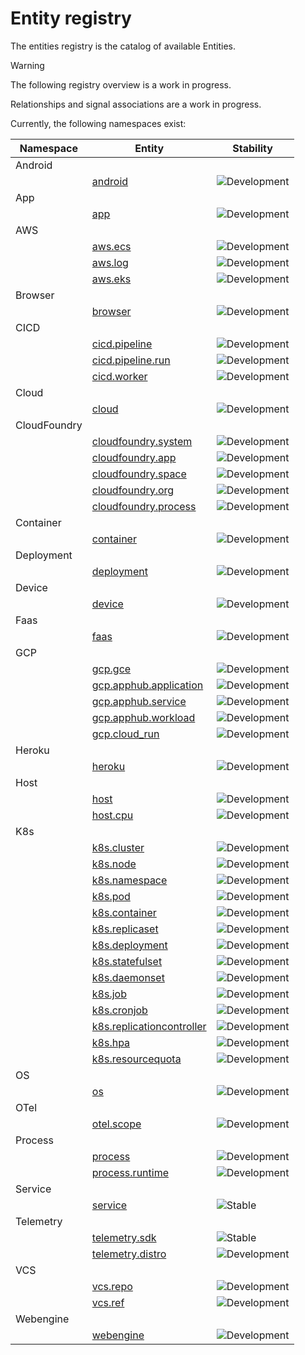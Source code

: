 <!--- Hugo front matter used to generate the website version of this page:
auto_gen: below
--->

<!-- NOTE: THIS FILE IS AUTOGENERATED. DO NOT EDIT BY HAND. -->
<!-- see templates/registry/markdown/entity_readme.md.j2 -->

# Entity registry

The entities registry is the catalog of available Entities. 

> [!WARNING]
>
> The following registry overview is a work in progress.
>
> Relationships and signal associations are a work in progress.

Currently, the following namespaces exist:
<table>
<thead>
<tr>
  <th>Namespace</th>
  <th>Entity</th>
  <th>Stability</th>
</tr>
</thead>
<tbody>
<tr>
<td>Android</td><td></td><td></td>
</tr><tr>
  <td></td>
  <td><a href="android.md#android">android</a></td>
  <td><img src="https://img.shields.io/badge/-development-blue" alt="Development"/></td>
</tr><tr>
<td>App</td><td></td><td></td>
</tr><tr>
  <td></td>
  <td><a href="app.md#app">app</a></td>
  <td><img src="https://img.shields.io/badge/-development-blue" alt="Development"/></td>
</tr><tr>
<td>AWS</td><td></td><td></td>
</tr><tr>
  <td></td>
  <td><a href="aws.md#aws-ecs">aws.ecs</a></td>
  <td><img src="https://img.shields.io/badge/-development-blue" alt="Development"/></td>
</tr><tr>
  <td></td>
  <td><a href="aws.md#aws-log">aws.log</a></td>
  <td><img src="https://img.shields.io/badge/-development-blue" alt="Development"/></td>
</tr><tr>
  <td></td>
  <td><a href="aws.md#aws-eks">aws.eks</a></td>
  <td><img src="https://img.shields.io/badge/-development-blue" alt="Development"/></td>
</tr><tr>
<td>Browser</td><td></td><td></td>
</tr><tr>
  <td></td>
  <td><a href="browser.md#browser">browser</a></td>
  <td><img src="https://img.shields.io/badge/-development-blue" alt="Development"/></td>
</tr><tr>
<td>CICD</td><td></td><td></td>
</tr><tr>
  <td></td>
  <td><a href="cicd.md#cicd-pipeline">cicd.pipeline</a></td>
  <td><img src="https://img.shields.io/badge/-development-blue" alt="Development"/></td>
</tr><tr>
  <td></td>
  <td><a href="cicd.md#cicd-pipeline-run">cicd.pipeline.run</a></td>
  <td><img src="https://img.shields.io/badge/-development-blue" alt="Development"/></td>
</tr><tr>
  <td></td>
  <td><a href="cicd.md#cicd-worker">cicd.worker</a></td>
  <td><img src="https://img.shields.io/badge/-development-blue" alt="Development"/></td>
</tr><tr>
<td>Cloud</td><td></td><td></td>
</tr><tr>
  <td></td>
  <td><a href="cloud.md#cloud">cloud</a></td>
  <td><img src="https://img.shields.io/badge/-development-blue" alt="Development"/></td>
</tr><tr>
<td>CloudFoundry</td><td></td><td></td>
</tr><tr>
  <td></td>
  <td><a href="cloudfoundry.md#cloudfoundry-system">cloudfoundry.system</a></td>
  <td><img src="https://img.shields.io/badge/-development-blue" alt="Development"/></td>
</tr><tr>
  <td></td>
  <td><a href="cloudfoundry.md#cloudfoundry-app">cloudfoundry.app</a></td>
  <td><img src="https://img.shields.io/badge/-development-blue" alt="Development"/></td>
</tr><tr>
  <td></td>
  <td><a href="cloudfoundry.md#cloudfoundry-space">cloudfoundry.space</a></td>
  <td><img src="https://img.shields.io/badge/-development-blue" alt="Development"/></td>
</tr><tr>
  <td></td>
  <td><a href="cloudfoundry.md#cloudfoundry-org">cloudfoundry.org</a></td>
  <td><img src="https://img.shields.io/badge/-development-blue" alt="Development"/></td>
</tr><tr>
  <td></td>
  <td><a href="cloudfoundry.md#cloudfoundry-process">cloudfoundry.process</a></td>
  <td><img src="https://img.shields.io/badge/-development-blue" alt="Development"/></td>
</tr><tr>
<td>Container</td><td></td><td></td>
</tr><tr>
  <td></td>
  <td><a href="container.md#container">container</a></td>
  <td><img src="https://img.shields.io/badge/-development-blue" alt="Development"/></td>
</tr><tr>
<td>Deployment</td><td></td><td></td>
</tr><tr>
  <td></td>
  <td><a href="deployment.md#deployment">deployment</a></td>
  <td><img src="https://img.shields.io/badge/-development-blue" alt="Development"/></td>
</tr><tr>
<td>Device</td><td></td><td></td>
</tr><tr>
  <td></td>
  <td><a href="device.md#device">device</a></td>
  <td><img src="https://img.shields.io/badge/-development-blue" alt="Development"/></td>
</tr><tr>
<td>Faas</td><td></td><td></td>
</tr><tr>
  <td></td>
  <td><a href="faas.md#faas">faas</a></td>
  <td><img src="https://img.shields.io/badge/-development-blue" alt="Development"/></td>
</tr><tr>
<td>GCP</td><td></td><td></td>
</tr><tr>
  <td></td>
  <td><a href="gcp.md#gcp-gce">gcp.gce</a></td>
  <td><img src="https://img.shields.io/badge/-development-blue" alt="Development"/></td>
</tr><tr>
  <td></td>
  <td><a href="gcp.md#gcp-apphub-application">gcp.apphub.application</a></td>
  <td><img src="https://img.shields.io/badge/-development-blue" alt="Development"/></td>
</tr><tr>
  <td></td>
  <td><a href="gcp.md#gcp-apphub-service">gcp.apphub.service</a></td>
  <td><img src="https://img.shields.io/badge/-development-blue" alt="Development"/></td>
</tr><tr>
  <td></td>
  <td><a href="gcp.md#gcp-apphub-workload">gcp.apphub.workload</a></td>
  <td><img src="https://img.shields.io/badge/-development-blue" alt="Development"/></td>
</tr><tr>
  <td></td>
  <td><a href="gcp.md#gcp-cloud-run">gcp.cloud_run</a></td>
  <td><img src="https://img.shields.io/badge/-development-blue" alt="Development"/></td>
</tr><tr>
<td>Heroku</td><td></td><td></td>
</tr><tr>
  <td></td>
  <td><a href="heroku.md#heroku">heroku</a></td>
  <td><img src="https://img.shields.io/badge/-development-blue" alt="Development"/></td>
</tr><tr>
<td>Host</td><td></td><td></td>
</tr><tr>
  <td></td>
  <td><a href="host.md#host">host</a></td>
  <td><img src="https://img.shields.io/badge/-development-blue" alt="Development"/></td>
</tr><tr>
  <td></td>
  <td><a href="host.md#host-cpu">host.cpu</a></td>
  <td><img src="https://img.shields.io/badge/-development-blue" alt="Development"/></td>
</tr><tr>
<td>K8s</td><td></td><td></td>
</tr><tr>
  <td></td>
  <td><a href="k8s.md#k8s-cluster">k8s.cluster</a></td>
  <td><img src="https://img.shields.io/badge/-development-blue" alt="Development"/></td>
</tr><tr>
  <td></td>
  <td><a href="k8s.md#k8s-node">k8s.node</a></td>
  <td><img src="https://img.shields.io/badge/-development-blue" alt="Development"/></td>
</tr><tr>
  <td></td>
  <td><a href="k8s.md#k8s-namespace">k8s.namespace</a></td>
  <td><img src="https://img.shields.io/badge/-development-blue" alt="Development"/></td>
</tr><tr>
  <td></td>
  <td><a href="k8s.md#k8s-pod">k8s.pod</a></td>
  <td><img src="https://img.shields.io/badge/-development-blue" alt="Development"/></td>
</tr><tr>
  <td></td>
  <td><a href="k8s.md#k8s-container">k8s.container</a></td>
  <td><img src="https://img.shields.io/badge/-development-blue" alt="Development"/></td>
</tr><tr>
  <td></td>
  <td><a href="k8s.md#k8s-replicaset">k8s.replicaset</a></td>
  <td><img src="https://img.shields.io/badge/-development-blue" alt="Development"/></td>
</tr><tr>
  <td></td>
  <td><a href="k8s.md#k8s-deployment">k8s.deployment</a></td>
  <td><img src="https://img.shields.io/badge/-development-blue" alt="Development"/></td>
</tr><tr>
  <td></td>
  <td><a href="k8s.md#k8s-statefulset">k8s.statefulset</a></td>
  <td><img src="https://img.shields.io/badge/-development-blue" alt="Development"/></td>
</tr><tr>
  <td></td>
  <td><a href="k8s.md#k8s-daemonset">k8s.daemonset</a></td>
  <td><img src="https://img.shields.io/badge/-development-blue" alt="Development"/></td>
</tr><tr>
  <td></td>
  <td><a href="k8s.md#k8s-job">k8s.job</a></td>
  <td><img src="https://img.shields.io/badge/-development-blue" alt="Development"/></td>
</tr><tr>
  <td></td>
  <td><a href="k8s.md#k8s-cronjob">k8s.cronjob</a></td>
  <td><img src="https://img.shields.io/badge/-development-blue" alt="Development"/></td>
</tr><tr>
  <td></td>
  <td><a href="k8s.md#k8s-replicationcontroller">k8s.replicationcontroller</a></td>
  <td><img src="https://img.shields.io/badge/-development-blue" alt="Development"/></td>
</tr><tr>
  <td></td>
  <td><a href="k8s.md#k8s-hpa">k8s.hpa</a></td>
  <td><img src="https://img.shields.io/badge/-development-blue" alt="Development"/></td>
</tr><tr>
  <td></td>
  <td><a href="k8s.md#k8s-resourcequota">k8s.resourcequota</a></td>
  <td><img src="https://img.shields.io/badge/-development-blue" alt="Development"/></td>
</tr><tr>
<td>OS</td><td></td><td></td>
</tr><tr>
  <td></td>
  <td><a href="os.md#os">os</a></td>
  <td><img src="https://img.shields.io/badge/-development-blue" alt="Development"/></td>
</tr><tr>
<td>OTel</td><td></td><td></td>
</tr><tr>
  <td></td>
  <td><a href="otel.md#otel-scope">otel.scope</a></td>
  <td><img src="https://img.shields.io/badge/-development-blue" alt="Development"/></td>
</tr><tr>
<td>Process</td><td></td><td></td>
</tr><tr>
  <td></td>
  <td><a href="process.md#process">process</a></td>
  <td><img src="https://img.shields.io/badge/-development-blue" alt="Development"/></td>
</tr><tr>
  <td></td>
  <td><a href="process.md#process-runtime">process.runtime</a></td>
  <td><img src="https://img.shields.io/badge/-development-blue" alt="Development"/></td>
</tr><tr>
<td>Service</td><td></td><td></td>
</tr><tr>
  <td></td>
  <td><a href="service.md#service">service</a></td>
  <td><img src="https://img.shields.io/badge/-stable-lightgreen" alt="Stable"/></td>
</tr><tr>
<td>Telemetry</td><td></td><td></td>
</tr><tr>
  <td></td>
  <td><a href="telemetry.md#telemetry-sdk">telemetry.sdk</a></td>
  <td><img src="https://img.shields.io/badge/-stable-lightgreen" alt="Stable"/></td>
</tr><tr>
  <td></td>
  <td><a href="telemetry.md#telemetry-distro">telemetry.distro</a></td>
  <td><img src="https://img.shields.io/badge/-development-blue" alt="Development"/></td>
</tr><tr>
<td>VCS</td><td></td><td></td>
</tr><tr>
  <td></td>
  <td><a href="vcs.md#vcs-repo">vcs.repo</a></td>
  <td><img src="https://img.shields.io/badge/-development-blue" alt="Development"/></td>
</tr><tr>
  <td></td>
  <td><a href="vcs.md#vcs-ref">vcs.ref</a></td>
  <td><img src="https://img.shields.io/badge/-development-blue" alt="Development"/></td>
</tr><tr>
<td>Webengine</td><td></td><td></td>
</tr><tr>
  <td></td>
  <td><a href="webengine.md#webengine">webengine</a></td>
  <td><img src="https://img.shields.io/badge/-development-blue" alt="Development"/></td>
</tr>
</tbody>
</table>